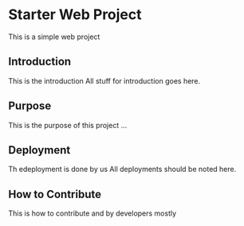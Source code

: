 # Starter Web Project
This is a simple web project

## Introduction
This is the introduction
All stuff for introduction goes here.

## Purpose
This is the purpose of this project ...

## Deployment
Th edeployment is done by us
All deployments should be noted here.

## How to Contribute
This is how to contribute
and by developers mostly
